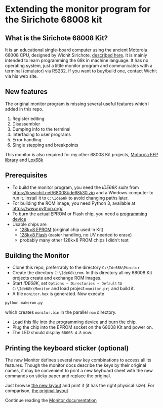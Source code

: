# Extending the monitor program for the Sirichote 68008 kit

## What is the Sirichote 68008 Kit?

It is an educational single-board computer using the ancient Motorola 68008 CPU,
designed by Wichit Sirichote, [described here](https://kswichit.net/68008/68008.htm).
It is mainly intended to learn programming the 68k in machine language. It has no operating
system, just a little monitor program and communicates with a terminal (emulator) via RS232.
If you want to buy/build one, contact Wichit via his web site.

## New features

The original monitor program is missing several useful features which I added in this repo. 

1. Register editing
2. Disassembler
3. Dumping info to the terminal
4. Interfacing to user programs
5. Error handling
6. Single stepping and breakpoints

This monitor is also required for my other 68008 Kit projects,
[Motorola FFP library](https://github.com/bayerf42/MotoFFP) and
[Lox68k](https://github.com/bayerf42/Lox68k)

## Prerequisites

* To build the monitor program, you need the
  *IDE68K suite* from https://kswichit.net/68008/ide68k30.zip and a Windows computer to run it.
  Install it to `C:\Ide68k` to avoid changing paths later. 
* For building the ROM image, you need Python 3, available at https://www.python.org/
* To burn the actual EPROM or Flash chip, you need a [programming device](https://www.google.com/search?q=tl866ii+plus)
* Usable chips are
  * [128k×8 EPROM](https://www.microchip.com/en-us/product/AT27C010) (original chip used in Kit)
  * [128k×8 Flash](https://www.microchip.com/en-us/product/SST39SF010A) (easier handling, no UV needed to erase)
  * probably many other 128k×8 PROM chips I didn't test

## Building the Monitor

* Clone this repo, preferrably to the directory `C:\Ide68k\Monitor`
* Create the directory `C:\Ide68k\rom`. In this directory all my 68008 Kit projects create and exchange
  ROM images.
* Start *IDE68K*, set `Options → Directories → Default` to `C:\Ide68k\Monitor`
  and load project `monitor.prj` and build it.
* A file `monitor.hex` is generated. Now execute
```sh
python makerom.py
```
which creates `monitor.bin` in the parallel `rom` directory.
* Load this file into the programming device and burn the chip.
* Plug the chip into the EPROM socket on the 68008 Kit and power on.
* The LED should display `68008 4.8` now.

## Printing the keyboard sticker (optional)

The new Monitor defines several new key combinations to access all its features. Though the
monitor docs describe the keys by their original names, it may be convenient to print a new
keyboard sheet with the new commands on sticky paper and replace the original.

Just browse [the new layout](keyboard/keys.html) and print it (it has the right physical size).
For comparison, [the original layout](keyboard/keys_org.html)

Continue reading the [Monitor documentation](doc/monitor_doc.md)
